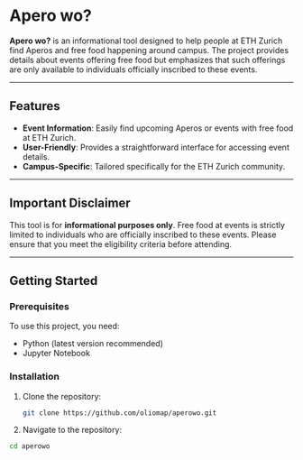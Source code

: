 # Apero wo?

**Apero wo?** is an informational tool designed to help people at ETH Zurich find Aperos and free food happening around campus. The project provides details about events offering free food but emphasizes that such offerings are only available to individuals officially inscribed to these events.

---

## Features
- **Event Information**: Easily find upcoming Aperos or events with free food at ETH Zurich.
- **User-Friendly**: Provides a straightforward interface for accessing event details.
- **Campus-Specific**: Tailored specifically for the ETH Zurich community.

---

## Important Disclaimer
This tool is for **informational purposes only**. Free food at events is strictly limited to individuals who are officially inscribed to these events. Please ensure that you meet the eligibility criteria before attending.

---

## Getting Started

### Prerequisites
To use this project, you need:
- Python (latest version recommended)
- Jupyter Notebook

### Installation
1. Clone the repository:
   ```bash
   git clone https://github.com/oliomap/aperowo.git

2. Navigate to the repository:
  ```bash
  cd aperowo
